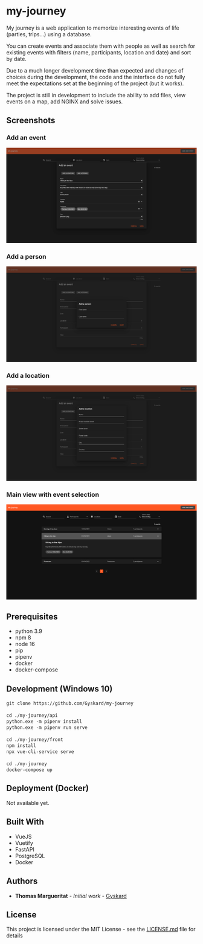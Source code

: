 # my-journey

My journey is a web application to memorize interesting events of life (parties, trips...) using a database.

You can create events and associate them with people as well as search for existing events with filters (name, participants, location and date) and sort by date.

Due to a much longer development time than expected and changes of choices during the development, the code and the interface do not fully meet the expectations set at the beginning of the project (but it works).

The project is still in development to include the ability to add files, view events on a map, add NGINX and solve issues.

## Screenshots

### Add an event

![](docs/screen1.png)

### Add a person

![](docs/screen2.png)

### Add a location

![](docs/screen3.png)

### Main view with event selection

![](docs/screen4.png)

## Prerequisites

* python 3.9
* npm 8
* node 16
* pip
* pipenv
* docker
* docker-compose

## Development (Windows 10)

```
git clone https://github.com/Gyskard/my-journey

cd ./my-journey/api
python.exe -m pipenv install
python.exe -m pipenv run serve

cd ./my-journey/front
npm install
npx vue-cli-service serve

cd ./my-journey
docker-compose up
```

## Deployment (Docker)

Not available yet.

## Built With

* VueJS
* Vuetify
* FastAPI
* PostgreSQL
* Docker

## Authors

* **Thomas Margueritat** - *Initial work* - [Gyskard](https://github.com/Gyskard)

## License

This project is licensed under the MIT License - see the [LICENSE.md](LICENSE) file for details